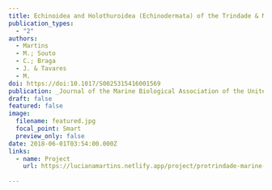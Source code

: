 ```yaml
---
title: Echinoidea and Holothuroidea (Echinodermata) of the Trindade & Martin Vaz Archipelago, off Brazil, with new records and remarks on taxonomy and species composition
publication_types:
  - "2"
authors:
  - Martins
  - M.; Souto
  - C.; Braga 
  - J. & Tavares
  - M.
doi: https://doi:10.1017/S0025315416001569
publication: _Journal of the Marine Biological Association of the United Kingdom_
draft: false
featured: false
image:
  filename: featured.jpg
  focal_point: Smart
  preview_only: false
date: 2018-06-01T03:54:00.000Z
links:
  - name: Project
    url: https://lucianamartins.netlify.app/project/protrindade-marine-invertebrate-project/
    
---
```

